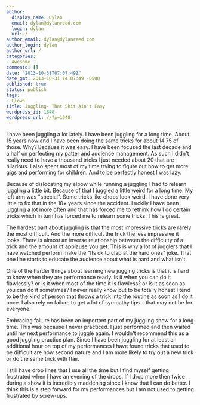 ```yaml
---
author:
  display_name: Dylan
  email: dylan@dylanreed.com
  login: dylan
  url: /
author_email: dylan@dylanreed.com
author_login: dylan
author_url: /
categories:
- Awesome
comments: []
date: "2013-10-31T07:07:49Z"
date_gmt: 2013-10-31 14:07:49 -0500
published: true
status: publish
tags:
- Clown
title: Juggling- That Shit Ain't Easy
wordpress_id: 1648
wordpress_url: //?p=1648
---
```


I have been juggling a lot lately. I have been juggling for a long time. About 15 years now and I have been doing the same tricks for about 14.75 of those. Why? Because it was easy. I have been focused the last decade and a half on perfecting my patter and audience management. As such I didn't really need to have a thousand tricks I just needed about 20 that are hilarious. I also spent most of my time trying to figure out how to get more gigs and performing for children. And to be perfectly honest I was lazy.

Because of dislocating my elbow while running a juggling I had to relearn juggling a little bit. Because of that I juggled a little weird for a long time. My left arm was "special". Some tricks like chops look weird. I have done very little to fix that in the 10+ years since the accident. Luckily I have been juggling a lot more often and that has forced me to rethink how I do certain tricks which in turn has forced me to relearn some tricks. This is great.

The hardest part about juggling is that the most impressive tricks are rarely the most difficult. And the more difficult the trick the less impressive it looks. There is almost an inverse relationship between the difficulty of a trick and the amount of applause you get. This is why a lot of jugglers that I have watched perform make the "Its ok to clap at the hard ones" joke. That one line starts to educate the audience about what is hard and what isn't.

One of the harder things about learning new jugging tricks is that it is hard to know when they are performance ready. Is it when you can do it flawlessly? or is it when most of the time it is flawless? or is it as soon as you can do it sometimes? I never really know but to be totally honest I tend to be the kind of person that throws a trick into the routine as soon as I do it once. I also rely on failure to get a lot of sympathy tips… that may not be for everyone.

Embracing failure has been an important part of my juggling show for a long time. This was because I never practiced. I just performed and then waited until my next performance to juggle again. I wouldn't recommend this as a good juggling practice plan. Since I have been juggling for at least an additional hour on top of my performances I have found tricks that used to be difficult are now second nature and I am more likely to try out a new trick or do the same trick with flair.

I still have drop lines that I use all the time but I find myself getting frustrated when I have an evening of the drops. If I drop more then twice during a show it is incredibly maddening since I know that I can do better. I think this is a step forward for my performances but I am not used to getting frustrated by screw-ups.

